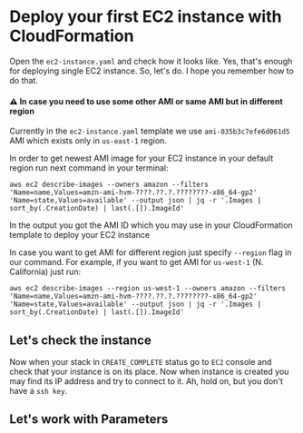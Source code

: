 # Deploy your first EC2 instance with CloudFormation

Open the `ec2-instance.yaml` and check how it looks like. Yes, that's enough for deploying single EC2 instance. So, let's do. I hope you remember how to do that.

#### :warning: In case you need to use some other AMI or same AMI but in different region
Currently in the `ec2-instance.yaml` template we use `ami-035b3c7efe6d061d5` AMI which exists only in `us-east-1` region. 

In order to get newest AMI image for your EC2 instance in your default region run next command in your terminal:
```
aws ec2 describe-images --owners amazon --filters 'Name=name,Values=amzn-ami-hvm-????.??.?.????????-x86_64-gp2' 'Name=state,Values=available' --output json | jq -r '.Images | sort_by(.CreationDate) | last(.[]).ImageId'
```
In the output you got the AMI ID which you may use in your CloudFormation template to deploy your EC2 instance

In case you want to get AMI for different region just specify `--region` flag in our command. For example, if you want to get AMI for `us-west-1` (N. California) just run:
```
aws ec2 describe-images --region us-west-1 --owners amazon --filters 'Name=name,Values=amzn-ami-hvm-????.??.?.????????-x86_64-gp2' 'Name=state,Values=available' --output json | jq -r '.Images | sort_by(.CreationDate) | last(.[]).ImageId'
```

## Let's check the instance
Now when your stack in `CREATE_COMPLETE` status go to `EC2` console and check that your instance is on its place.
Now when instance is created you may find its IP address and try to connect to it. Ah, hold on, but you don't have a `ssh key`.

## Let's work with Parameters
